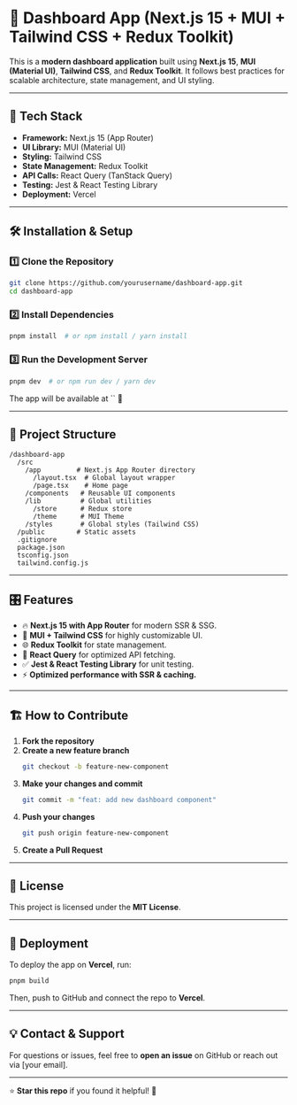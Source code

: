 # 🚀 Dashboard App (Next.js 15 + MUI + Tailwind CSS + Redux Toolkit)

This is a **modern dashboard application** built using **Next.js 15**, **MUI (Material UI)**, **Tailwind CSS**, and **Redux Toolkit**. It follows best practices for scalable architecture, state management, and UI styling.

---

## 📌 **Tech Stack**

- **Framework:** Next.js 15 (App Router)
- **UI Library:** MUI (Material UI)
- **Styling:** Tailwind CSS
- **State Management:** Redux Toolkit
- **API Calls:** React Query (TanStack Query)
- **Testing:** Jest & React Testing Library
- **Deployment:** Vercel

---

## 🛠 **Installation & Setup**

### 1️⃣ Clone the Repository

```sh
git clone https://github.com/yourusername/dashboard-app.git
cd dashboard-app
```

### 2️⃣ Install Dependencies

```sh
pnpm install  # or npm install / yarn install
```

### 3️⃣ Run the Development Server

```sh
pnpm dev  # or npm run dev / yarn dev
```

The app will be available at `` 🚀

---

## 🎨 **Project Structure**

```
/dashboard-app
  /src
    /app         # Next.js App Router directory
      /layout.tsx  # Global layout wrapper
      /page.tsx    # Home page
    /components   # Reusable UI components
    /lib          # Global utilities
      /store      # Redux store
      /theme      # MUI Theme
    /styles       # Global styles (Tailwind CSS)
  /public        # Static assets
  .gitignore
  package.json
  tsconfig.json
  tailwind.config.js
```

---

## 🎛 **Features**

- 🔥 **Next.js 15 with App Router** for modern SSR & SSG.
- 🎨 **MUI + Tailwind CSS** for highly customizable UI.
- 🌐 **Redux Toolkit** for state management.
- 🚀 **React Query** for optimized API fetching.
- ✅ **Jest & React Testing Library** for unit testing.
- ⚡ **Optimized performance with SSR & caching.**

---

## 🏗 **How to Contribute**

1. **Fork the repository**
2. **Create a new feature branch**
   ```sh
   git checkout -b feature-new-component
   ```
3. **Make your changes and commit**
   ```sh
   git commit -m "feat: add new dashboard component"
   ```
4. **Push your changes**
   ```sh
   git push origin feature-new-component
   ```
5. **Create a Pull Request**

---

## 📜 **License**

This project is licensed under the **MIT License**.

---

## 🚀 **Deployment**

To deploy the app on **Vercel**, run:

```sh
pnpm build
```

Then, push to GitHub and connect the repo to **Vercel**.

---

## 💡 **Contact & Support**

For questions or issues, feel free to **open an issue** on GitHub or reach out via [your email].

---

⭐ **Star this repo** if you found it helpful! 🚀

